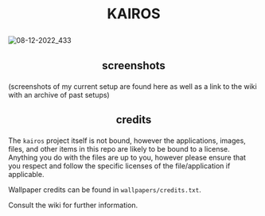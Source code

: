# <p align="center">KAIROS</p>

![08-12-2022_433](https://user-images.githubusercontent.com/68311122/184456634-ddedb08d-b18f-4a78-8b4e-ef08a423b48c.png)


## <p align="center">screenshots</p>
(screenshots of my current setup are found here as well as a link to the wiki with an archive of past setups)

## <p align="center">credits</p>
The `kairos` project itself is not bound, however the applications, images, files, and other items in this repo are likely to be bound to a license.
Anything you do with the files are up to you, however please ensure that you respect and follow the specific licenses of the file/application if applicable.

Wallpaper credits can be found in `wallpapers/credits.txt`. 

Consult the wiki for further information.
